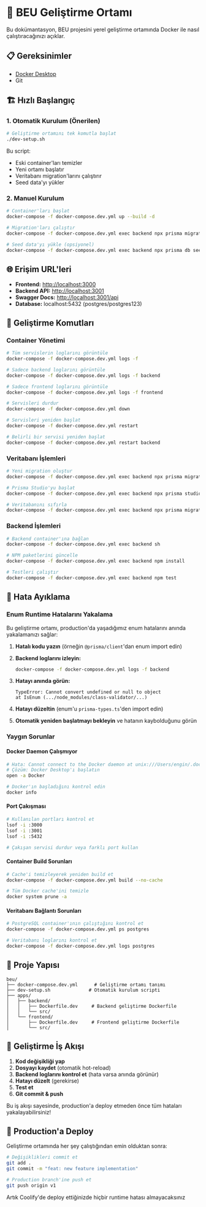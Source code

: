 # 🚀 BEU Geliştirme Ortamı

Bu dokümantasyon, BEU projesini yerel geliştirme ortamında Docker ile nasıl çalıştıracağınızı açıklar.

## 📋 Gereksinimler

- [Docker Desktop](https://www.docker.com/products/docker-desktop/)
- Git

## 🏗️ Hızlı Başlangıç

### 1. Otomatik Kurulum (Önerilen)

```bash
# Geliştirme ortamını tek komutla başlat
./dev-setup.sh
```

Bu script:

- Eski container'ları temizler
- Yeni ortamı başlatır
- Veritabanı migration'larını çalıştırır
- Seed data'yı yükler

### 2. Manuel Kurulum

```bash
# Container'ları başlat
docker-compose -f docker-compose.dev.yml up --build -d

# Migration'ları çalıştır
docker-compose -f docker-compose.dev.yml exec backend npx prisma migrate dev

# Seed data'yı yükle (opsiyonel)
docker-compose -f docker-compose.dev.yml exec backend npx prisma db seed
```

## 🌐 Erişim URL'leri

- **Frontend:** <http://localhost:3000>
- **Backend API:** <http://localhost:3001>
- **Swagger Docs:** <http://localhost:3001/api>
- **Database:** localhost:5432 (postgres/postgres123)

## 🔧 Geliştirme Komutları

### Container Yönetimi

```bash
# Tüm servislerin loglarını görüntüle
docker-compose -f docker-compose.dev.yml logs -f

# Sadece backend loglarını görüntüle
docker-compose -f docker-compose.dev.yml logs -f backend

# Sadece frontend loglarını görüntüle
docker-compose -f docker-compose.dev.yml logs -f frontend

# Servisleri durdur
docker-compose -f docker-compose.dev.yml down

# Servisleri yeniden başlat
docker-compose -f docker-compose.dev.yml restart

# Belirli bir servisi yeniden başlat
docker-compose -f docker-compose.dev.yml restart backend
```

### Veritabanı İşlemleri

```bash
# Yeni migration oluştur
docker-compose -f docker-compose.dev.yml exec backend npx prisma migrate dev --name migration_name

# Prisma Studio'yu başlat
docker-compose -f docker-compose.dev.yml exec backend npx prisma studio

# Veritabanını sıfırla
docker-compose -f docker-compose.dev.yml exec backend npx prisma migrate reset
```

### Backend İşlemleri

```bash
# Backend container'ına bağlan
docker-compose -f docker-compose.dev.yml exec backend sh

# NPM paketlerini güncelle
docker-compose -f docker-compose.dev.yml exec backend npm install

# Testleri çalıştır
docker-compose -f docker-compose.dev.yml exec backend npm test
```

## 🐛 Hata Ayıklama

### Enum Runtime Hatalarını Yakalama

Bu geliştirme ortamı, production'da yaşadığımız enum hatalarını anında yakalamanızı sağlar:

1. **Hatalı kodu yazın** (örneğin `@prisma/client`'dan enum import edin)
2. **Backend loglarını izleyin:**

   ```bash
   docker-compose -f docker-compose.dev.yml logs -f backend
   ```

3. **Hatayı anında görün:**

   ```text
   TypeError: Cannot convert undefined or null to object
   at IsEnum (.../node_modules/class-validator/...)
   ```

4. **Hatayı düzeltin** (enum'u `prisma-types.ts`'den import edin)
5. **Otomatik yeniden başlatmayı bekleyin** ve hatanın kaybolduğunu görün

### Yaygın Sorunlar

#### Docker Daemon Çalışmıyor

```bash
# Hata: Cannot connect to the Docker daemon at unix:///Users/engin/.docker/run/docker.sock
# Çözüm: Docker Desktop'ı başlatın
open -a Docker

# Docker'ın başladığını kontrol edin
docker info
```

#### Port Çakışması

```bash
# Kullanılan portları kontrol et
lsof -i :3000
lsof -i :3001
lsof -i :5432

# Çakışan servisi durdur veya farklı port kullan
```

#### Container Build Sorunları

```bash
# Cache'i temizleyerek yeniden build et
docker-compose -f docker-compose.dev.yml build --no-cache

# Tüm Docker cache'ini temizle
docker system prune -a
```

#### Veritabanı Bağlantı Sorunları

```bash
# PostgreSQL container'ının çalıştığını kontrol et
docker-compose -f docker-compose.dev.yml ps postgres

# Veritabanı loglarını kontrol et
docker-compose -f docker-compose.dev.yml logs postgres
```

## 📁 Proje Yapısı

```text
beu/
├── docker-compose.dev.yml      # Geliştirme ortamı tanımı
├── dev-setup.sh              # Otomatik kurulum scripti
├── apps/
│   ├── backend/
│   │   ├── Dockerfile.dev     # Backend geliştirme Dockerfile
│   │   └── src/
│   └── frontend/
│       ├── Dockerfile.dev     # Frontend geliştirme Dockerfile
│       └── src/
```

## 🔄 Geliştirme İş Akışı

1. **Kod değişikliği yap**
2. **Dosyayı kaydet** (otomatik hot-reload)
3. **Backend loglarını kontrol et** (hata varsa anında görünür)
4. **Hatayı düzelt** (gerekirse)
5. **Test et**
6. **Git commit & push**

Bu iş akışı sayesinde, production'a deploy etmeden önce tüm hataları yakalayabilirsiniz!

## 🚀 Production'a Deploy

Geliştirme ortamında her şey çalıştığından emin olduktan sonra:

```bash
# Değişiklikleri commit et
git add .
git commit -m "feat: new feature implementation"

# Production branch'ine push et
git push origin v1

```


Artık Coolify'de deploy ettiğinizde hiçbir runtime hatası almayacaksınız